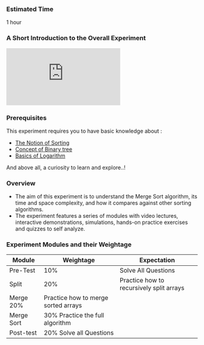 ### Estimated Time

1 hour
### A Short Introduction to the Overall Experiment
<iframe src="https://www.youtube.com/embed/tX4ncWkh5wk" frameborder="0" allow="autoplay; encrypted-media" allowfullscreen></iframe>

### Prerequisites  

This experiment requires you to have basic knowledge about :

   - [The Notion of Sorting](https://en.wikipedia.org/wiki/Sorting_algorithm)
   - [Concept of Binary tree](https://en.wikipedia.org/wiki/Binary_tree)
   - [Basics of Logarithm](https://en.wikipedia.org/wiki/Logarithm)

And above all, a curiosity to learn and explore..!
### Overview  


  -  The aim of this experiment is to understand the Merge Sort algorithm, its time and space complexity, and how it compares against other sorting algorithms.
  - The experiment features a series of modules with video lectures, interactive demonstrations, simulations, hands-on practice exercises and quizzes to self analyze.

### Experiment Modules and their Weightage
|Module 	|Weightage |	Expectation|
|---------------|-----------|----------|
|Pre-Test 	|10% 	|Solve All Questions|
|Split |	20% 	|Practice how to recursively split arrays|
|Merge 	20% 	|Practice how to merge sorted arrays|
|Merge Sort 	|30% 	Practice the full algorithm|
|Post-test 	|20% 	Solve all Questions|
